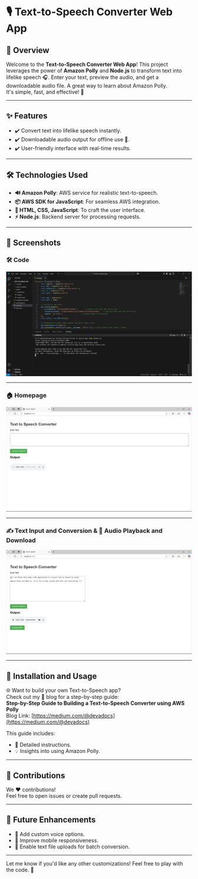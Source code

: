 # 🎙️ Text-to-Speech Converter Web App  

## 🌟 Overview  
Welcome to the **Text-to-Speech Converter Web App**! This project leverages the power of **Amazon Polly** and **Node.js** to transform text into lifelike speech 🎧. Enter your text, preview the audio, and get a downloadable audio file. A great way to learn about Amazon Polly.  
It's simple, fast, and effective! 🚀  

---

## ✨ Features  
- ✔️ Convert text into lifelike speech instantly.  
- ✔️ Downloadable audio output for offline use 🎵.  
- ✔️ User-friendly interface with real-time results.  

---

## 🛠️ Technologies Used  
- **🔊 Amazon Polly**: AWS service for realistic text-to-speech.  
- **📦 AWS SDK for JavaScript**: For seamless AWS integration.  
- **🎨 HTML, CSS, JavaScript**: To craft the user interface.  
- **⚡ Node.js**: Backend server for processing requests.  

---

## 📸 Screenshots  

### 🛠️ Code  
![Code](<img/Screenshot 2025-01-10 124335.png>)

---

### 🏠 Homepage  
![Homepage](<img/Screenshot 2025-01-10 124352.png>)

---

### ✍️ Text Input and Conversion & 🎵 Audio Playback and Download  
![Input and Download](<img/Screenshot 2025-01-10 124557.png>)

---

## 🚀 Installation and Usage  

🌐 Want to build your own Text-to-Speech app?  
Check out my 📖 blog for a step-by-step guide:  
**Step-by-Step Guide to Building a Text-to-Speech Converter using AWS Polly**  
Blog Link: [https://medium.com/@devadocs](https://medium.com/@devadocs)  

This guide includes:  
- 🚀 Detailed instructions.  
- 💡 Insights into using Amazon Polly.  

---

## 🤝 Contributions  
We ❤️ contributions!  
Feel free to open issues or create pull requests.  

---

## 🔮 Future Enhancements  
- 🌟 Add custom voice options.  
- 📱 Improve mobile responsiveness.  
- 📂 Enable text file uploads for batch conversion.  

---

Let me know if you'd like any other customizations! Feel free to play with the code. 🎉
